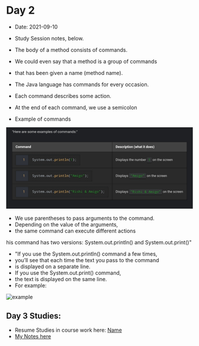 # Day 2
* Date: 2021-09-10
* Study Session notes, below. 

* The body of a method consists of commands. 
* We could even say that a method is a group of commands 
* that has been given a name (method name).

* The Java language has commands for every occasion. 
* Each command describes some action. 
* At the end of each command, we use a semicolon
* Example of commands 

![Example_image](https://github.com/EO4wellness/T-I-L/blob/main/JAVA/Images/CodeGym/JavaBasics/ex_20210910-002510_CodeGym.jpg)

* We use parentheses to pass arguments to the command. 
* Depending on the value of the arguments, 
* the same command can execute different actions

his command has two versions: System.out.println() and System.out.print()"

* "If you use the System.out.println() command a few times, 
* you’ll see that each time the text you pass to the command 
* is displayed on a separate line. 
* If you use the System.out.print() command, 
* the text is displayed on the same line. 
* For example:

![example](#)

## Day 3 Studies: 
* Resume Studies in course work here: [Name](#)
* [My Notes here](#)
